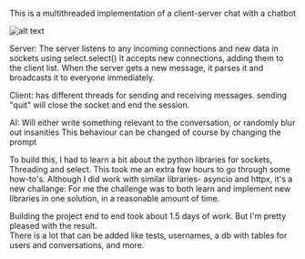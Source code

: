 This is a multithreaded implementation of a client-server chat with a chatbot

![alt text](https://github.com/PyxAI/MGK-labs/blob/master/chat/example.png?raw=true)

Server:
    The server listens to any incoming connections and new data in sockets using select.select()
    It accepts new connections, adding them to the client list.
    When the server gets a new message, it parses it and broadcasts it to everyone immediately.

Client:
    has different threads for sending and receiving messages.
    sending "quit" will close the socket and end the session.
    
AI:
    Will either write something relevant to the conversation, or randomly blur out insanities
    This behaviour can be changed of course by changing the prompt


To build this, I had to learn a bit about the python libraries for sockets, Threading and select.
This took me an extra few hours to go through some how-to's.
Although I did work with similar libraries- asyncio and httpx, it's a new challange:
For me the challenge was to both learn and implement new libraries in one solution, in a reasonable amount of time.

Building the project end to end took about 1.5 days of work. But I'm pretty pleased with the result.  
There is a lot that can be added like tests, usernames, a db with tables for users and conversations, and more.

